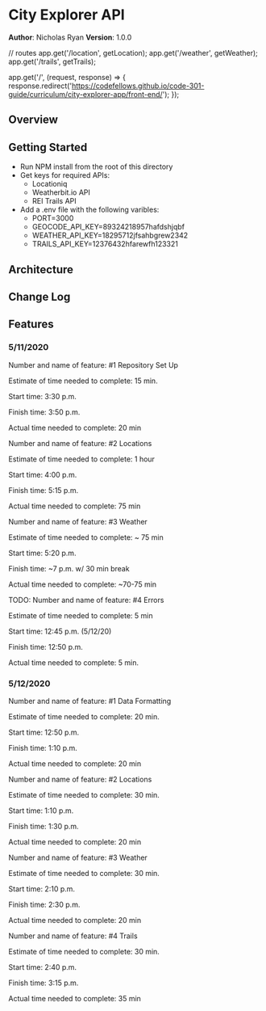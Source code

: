 # City Explorer API

**Author**: Nicholas Ryan
**Version**: 1.0.0

// routes
app.get('/location', getLocation);
app.get('/weather', getWeather);
app.get('/trails', getTrails);

app.get('/', (request, response) => {
  response.redirect('https://codefellows.github.io/code-301-guide/curriculum/city-explorer-app/front-end/');
});

## Overview
<!-- Provide a high level overview of what this application is and why you are building it, beyond the fact that it's an assignment for this class. (i.e. What's your problem domain?) -->

## Getting Started
- Run NPM install from the root of this directory
- Get keys for required APIs:
  - Locationiq
  - Weatherbit.io API
  - REI Trails API
- Add a .env file with the following varibles:
  - PORT=3000
  - GEOCODE_API_KEY=89324218957hafdshjqbf
  - WEATHER_API_KEY=18295712jfsahbgrew2342
  - TRAILS_API_KEY=12376432hfarewfh123321

## Architecture
<!-- Provide a detailed description of the application design. What technologies (languages, libraries, etc) you're using, and any other relevant design information. -->

## Change Log
<!-- Use this area to document the iterative changes made to your application as each feature is successfully implemented. Use time stamps. Here's an examples:

01-01-2001 4:59pm - Application now has a fully-functional express server, with a GET route for the location resource.

## Credits and Collaborations
<!-- Give credit (and a link) to other people or resources that helped you build this application. -->



## Features
### 5/11/2020
Number and name of feature: #1 Repository Set Up

Estimate of time needed to complete: 15 min.

Start time: 3:30 p.m.

Finish time: 3:50 p.m.

Actual time needed to complete: 20 min


Number and name of feature: #2 Locations

Estimate of time needed to complete: 1 hour

Start time: 4:00 p.m.

Finish time: 5:15 p.m.

Actual time needed to complete: 75 min


Number and name of feature: #3 Weather

Estimate of time needed to complete: ~ 75 min

Start time: 5:20 p.m.

Finish time: ~7 p.m. w/ 30 min break

Actual time needed to complete: ~70-75 min

TODO:
Number and name of feature: #4 Errors

Estimate of time needed to complete: 5 min

Start time: 12:45 p.m. (5/12/20)

Finish time: 12:50 p.m.

Actual time needed to complete: 5 min.


### 5/12/2020
Number and name of feature: #1 Data Formatting

Estimate of time needed to complete: 20 min.

Start time: 12:50 p.m.

Finish time: 1:10 p.m.

Actual time needed to complete: 20 min


Number and name of feature: #2 Locations

Estimate of time needed to complete: 30 min.

Start time: 1:10 p.m.

Finish time: 1:30 p.m.

Actual time needed to complete: 20 min


Number and name of feature: #3 Weather

Estimate of time needed to complete: 30 min.

Start time: 2:10 p.m.

Finish time: 2:30 p.m.

Actual time needed to complete: 20 min


Number and name of feature: #4 Trails

Estimate of time needed to complete: 30 min.

Start time: 2:40 p.m.

Finish time: 3:15 p.m.

Actual time needed to complete: 35 min